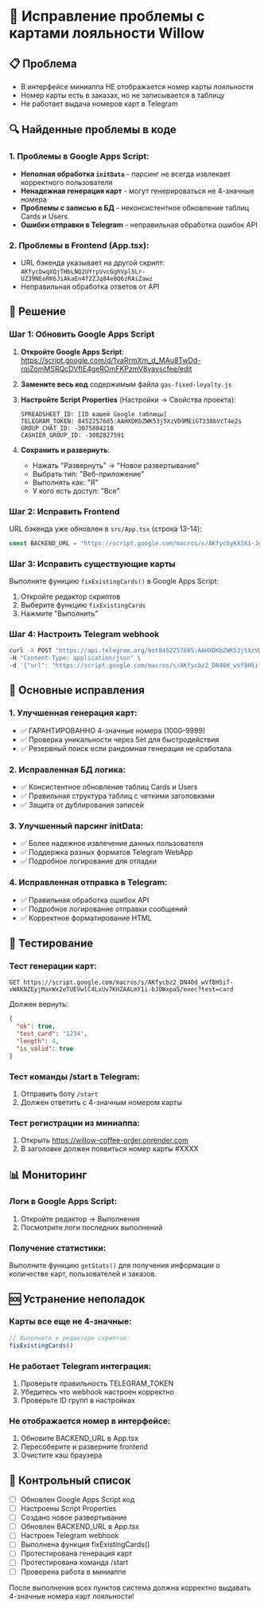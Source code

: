 # 🔧 Исправление проблемы с картами лояльности Willow

## 📋 Проблема
- В интерфейсе миниаппа НЕ отображается номер карты лояльности
- Номер карты есть в заказах, но не записывается в таблицу
- Не работает выдача номеров карт в Telegram

## 🔍 Найденные проблемы в коде

### 1. Проблемы в Google Apps Script:
- **Неполная обработка `initData`** - парсинг не всегда извлекает корректного пользователя
- **Ненадежная генерация карт** - могут генерироваться не 4-значные номера
- **Проблемы с записью в БД** - неконсистентное обновление таблиц Cards и Users
- **Ошибки отправки в Telegram** - неправильная обработка ошибок API

### 2. Проблемы в Frontend (App.tsx):
- URL бэкенда указывает на другой скрипт: `AKfycbwqXQjTHbLNQ2UYrpVvcGghVpl5Lr-UZ39NEoRK6JiAkaEn4f2ZJq84e8Q6zRAiZawz`
- Неправильная обработка ответов от API

## 🚀 Решение

### Шаг 1: Обновить Google Apps Script

1. **Откройте Google Apps Script**: https://script.google.com/d/1vaRrmXm_d_MAu8TwDd-rqjZomMSRQcDVfIE4geROmFKPzmV8vayscfee/edit

2. **Замените весь код** содержимым файла `gas-fixed-loyalty.js`

3. **Настройте Script Properties** (Настройки → Свойства проекта):
   ```
   SPREADSHEET_ID: [ID вашей Google таблицы]
   TELEGRAM_TOKEN: 8452257685:AAHXDKbZWK53j5XzVD9MEiGTz38bVcT4e2s
   GROUP_CHAT_ID: -3075884218
   CASHIER_GROUP_ID: -3082827591
   ```

4. **Сохранить и развернуть**:
   - Нажать "Развернуть" → "Новое развертывание"
   - Выбрать тип: "Веб-приложение"
   - Выполнять как: "Я"
   - У кого есть доступ: "Все"

### Шаг 2: Исправить Frontend

URL бэкенда уже обновлен в `src/App.tsx` (строка 13-14):

```typescript
const BACKEND_URL = "https://script.google.com/macros/s/AKfycbyKX3X1-JgvpJej5PQSy332yIPkzCg4EhjgTRo-nnuXxk8hKxcD22h61YRKpdJ-n4nI/exec";
```

### Шаг 3: Исправить существующие карты

Выполните функцию `fixExistingCards()` в Google Apps Script:
1. Откройте редактор скриптов
2. Выберите функцию `fixExistingCards`
3. Нажмите "Выполнить"

### Шаг 4: Настроить Telegram webhook

```bash
curl -X POST "https://api.telegram.org/bot8452257685:AAHXDKbZWK53j5XzVD9MEiGTz38bVcT4e2s/setWebhook" \
-H "Content-Type: application/json" \
-d '{"url": "https://script.google.com/macros/s/AKfycbz2_DN40d_wVf8H5if-vWAKNZEyjMaxWx2eTUEVwlC4LxUv7KHZAALmY1i-bJOWxpa5/exec"}'
```

## 🔧 Основные исправления

### 1. Улучшенная генерация карт:
- ✅ ГАРАНТИРОВАННО 4-значные номера (1000-9999)  
- ✅ Проверка уникальности через Set для быстродействия
- ✅ Резервный поиск если рандомная генерация не сработала

### 2. Исправленная БД логика:
- ✅ Консистентное обновление таблиц Cards и Users
- ✅ Правильная структура таблиц с четкими заголовками
- ✅ Защита от дублирования записей

### 3. Улучшенный парсинг initData:
- ✅ Более надежное извлечение данных пользователя
- ✅ Поддержка разных форматов Telegram WebApp
- ✅ Подробное логирование для отладки

### 4. Исправленная отправка в Telegram:
- ✅ Правильная обработка ошибок API
- ✅ Подробное логирование отправки сообщений  
- ✅ Корректное форматирование HTML

## 🧪 Тестирование

### Тест генерации карт:
```
GET https://script.google.com/macros/s/AKfycbz2_DN40d_wVf8H5if-vWAKNZEyjMaxWx2eTUEVwlC4LxUv7KHZAALmY1i-bJOWxpa5/exec?test=card
```

Должен вернуть:
```json
{
  "ok": true,
  "test_card": "1234",
  "length": 4,
  "is_valid": true
}
```

### Тест команды /start в Telegram:
1. Отправить боту `/start`
2. Должен ответить с 4-значным номером карты

### Тест регистрации из миниаппа:
1. Открыть https://willow-coffee-order.onrender.com
2. В заголовке должен появиться номер карты #XXXX

## 📊 Мониторинг

### Логи в Google Apps Script:
1. Откройте редактор → Выполнения
2. Посмотрите логи последних выполнений

### Получение статистики:
Выполните функцию `getStats()` для получения информации о количестве карт, пользователей и заказов.

## 🆘 Устранение неполадок

### Карты все еще не 4-значные:
```javascript
// Выполните в редакторе скриптов:
fixExistingCards()
```

### Не работает Telegram интеграция:
1. Проверьте правильность TELEGRAM_TOKEN
2. Убедитесь что webhook настроен корректно
3. Проверьте ID групп в настройках

### Не отображается номер в интерфейсе:
1. Обновите BACKEND_URL в App.tsx
2. Пересоберите и разверните frontend
3. Очистите кэш браузера

## 📝 Контрольный список

- [ ] Обновлен Google Apps Script код
- [ ] Настроены Script Properties  
- [ ] Создано новое развертывание
- [ ] Обновлен BACKEND_URL в App.tsx
- [ ] Настроен Telegram webhook
- [ ] Выполнена функция fixExistingCards()
- [ ] Протестирована генерация карт
- [ ] Протестирована команда /start
- [ ] Проверена работа в миниаппе

После выполнения всех пунктов система должна корректно выдавать 4-значные номера карт лояльности!